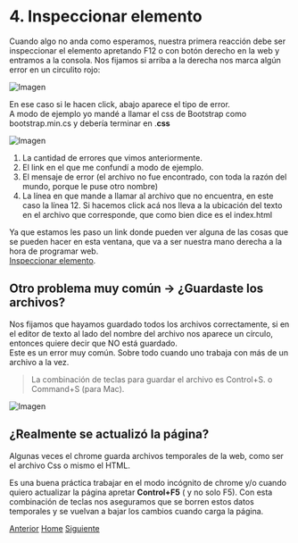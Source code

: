 # 4. Inspeccionar elemento

Cuando algo no anda como esperamos, nuestra primera reacción debe ser inspeccionar el elemento apretando F12 o con botón derecho en la web y entramos a la consola.
Nos fijamos si arriba a la derecha nos marca algún error en un circulito rojo:

![Imagen](https://fgarciajulia.github.io/mi_primera_pagina/img/consola.jpg)

En ese caso si le hacen click, abajo aparece el tipo de error.<br />
A modo de ejemplo yo mandé a llamar el css de Bootstrap como bootstrap.min.cs y debería terminar en .**css**

![Imagen](https://fgarciajulia.github.io/mi_primera_pagina/img/consola2.jpg)

1. La cantidad de errores que vimos anteriormente.
2. El link en el que me confundí a modo de ejemplo.
3. El mensaje de error (el archivo no fue encontrado, con toda la razón del mundo, porque le puse otro nombre)
4. La línea en que mande a llamar al archivo que no encuentra, en este caso la línea 12. Si hacemos click acá nos lleva a la ubicación del texto en el archivo que corresponde, que como bien dice es el index.html


Ya que estamos les paso un link donde pueden ver alguna de las cosas que se pueden hacer en esta ventana, que va a ser nuestra mano derecha a la hora de programar web.<br />
<a target="_blank" href="https://www.emezeta.com/articulos/10-trucos-para-google-chrome-developer-tools">Inspeccionar elemento</a>.

## Otro problema muy común -> ¿Guardaste los archivos?

Nos fijamos que hayamos guardado todos los archivos correctamente, si en el editor de texto al lado del nombre del archivo nos aparece un círculo, entonces quiere decir que NO está guardado.<br />
Este es un error muy común. Sobre todo cuando uno trabaja con más de un archivo a la vez.<br />
>La combinación de teclas para guardar el archivo es Control+S. o Command+S (para Mac).<br />

![Imagen](https://fgarciajulia.github.io/mi_primera_pagina/img/sin-guardar.jpg)

## ¿Realmente se actualizó la página?

Algunas veces el chrome guarda archivos temporales de la web, como ser el archivo Css o mismo el HTML. 

Es una buena práctica trabajar en el modo incógnito de chrome y/o cuando quiero  actualizar la página apretar **Control+F5** ( y no solo F5). Con esta combinación de teclas nos aseguramos que se borren estos datos temporales y se vuelvan a bajar los cambios cuando carga la página.


<div class="Grid">
    <a href="https://fgarciajulia.github.io/mi_primera_pagina/menu-bootstrap" class="my-btn anterior">Anterior</a>
    <a href="https://fgarciajulia.github.io/mi_primera_pagina" class="my-btn home">Home</a>
    <a href="https://fgarciajulia.github.io/mi_primera_pagina/creacion-nav" class="my-btn siguiente">Siguiente</a>
</div>